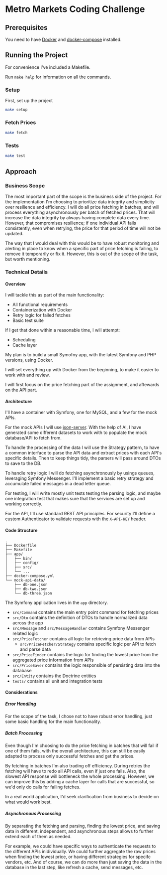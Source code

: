 # Metro Markets Coding Challenge

## Prerequisites

You need to have [Docker](https://www.docker.com/) and [docker-compose](https://docs.docker.com/compose/) installed.

## Running the Project

For convenience I've included a Makefile.

Run `make help` for information on all the commands.

### Setup

First, set up the project

```bash
make setup
```

### Fetch Prices

```bash
make fetch
```

### Tests

```bash
make test
```

## Approach

### Business Scope

The most important part of the scope is the business side of the project. For the implementation I'm choosing to prioritize data integrity and simplicity over resilience and efficiency. I will do all price fetching in batches, and will process everything asynchronously per batch of fetched prices. That will increase the data integrity by always having complete data every time. However, that compromises resilience; if one individual API fails consistently, even when retrying, the price for that period of time will not be updated.

The way that I would deal with this would be to have robust monitoring and alerting in place to know when a specific part of price fetching is failing, to remove it temporarily or fix it. However, this is out of the scope of the task, but worth mentioning.

### Technical Details

#### Overview

I will tackle this as part of the main functionality:

- All functional requirements
- Containerization with Docker
- Retry logic for failed fetches
- Basic test suite

If I get that done within a reasonable time, I will attempt:

- Scheduling
- Cache layer

My plan is to build a small Symofny app, with the latest Symfony and PHP versions,
using Docker.

I will set everything up with Docker from the beginning, to make it easier to work with and review.

I will first focus on the price fetching part of the assignment, and aftewards on the API part.

#### Architecture

I'll have a container with Symfony, one for MySQL, and a few for the mock APIs.

For the mock APIs I will use [json-server](https://github.com/typicode/json-server). With the help of AI, I have generated some different datasets to work with to populate the mock database/API to fetch from.

To handle the processing of the data I will use the Strategy pattern, to have a common interface to parse the API data and extract prices with each API's specific details. Then to keep things tidy, the parsers will pass around DTOs to save to the DB.

To handle retry logic I will do fetching asynchronously by usings queues, leveraging Symfony Messenger. I'll implement a basic retry strategy and accumulate failed messages in a dead letter queue.

For testing, I will write mostly unit tests testing the parsing logic, and maybe one integration test that makes sure that the services are set up and working correctly.

For the API, I'll use standard REST API principles. For security I'll define a custom Authenticator to validate requests with the `X-API-KEY` header.

#### Code Structure

```
.
├── Dockerfile
├── Makefile
├── app/
│   ├── bin/
│   ├── config/
│   ├── src/
│   └── ...
├── docker-compose.yml
└── mock-api-data/
    ├── db-one.json
    ├── db-two.json
    └── db-three.json
```

The Symfony application lives in the `app` directory.

- `src/Command` contains the main entry point command for fetching prices
- `src/Dto` contains the definition of DTOs to handle normalized data across the app
- `src/Message` and `src/MessageHandler` contains Symfony Messenger related logic
- `src/PriceFetcher` contains all logic for retrieving price data from APIs
  - `src/PriceFetcher/Strategy` contains specific logic per API to fetch and parse data
- `src/PriceFinder` contains the logic for finding the lowest price from the aggregated price information from APIs
- `src/PriceSaver` contains the logic responsible of persisting data into the database
- `src/Entity` contains the Doctrine entities
- `tests/` contains all unit and integration tests

#### Considerations

##### Error Handling

For the scope of the task, I chose not to have robust error handling, just some basic handling for the main functionality.

##### Batch Processing

Even though I'm choosing to do the price fetching in batches that will fail if one of them fails, with the overall architecture, this can still be easily adapted to process only successful fetches and get the prices.

By fetching in batches I'm also trading off efficiency. During retries the fetching will have to redo all API calls, even if just one fails. Also, the slowest API response will bottleneck the whole processing. However, we can improve this by adding a cache layer for calls that are successful, so we'd only do calls for failing fetches.

In a real world application, I'd seek clarification from business to decide on what would work best.

##### Asynchronous Processing

By separating the fetching and parsing, finding the lowest price, and saving data in different, independent, and asynchronous steps allows to further extend each of them as needed. 

For example, we could have specific ways to authenticate the requests to the different APIs inidividually. We could further aggregate the raw prices when finding the lowest price, or having different strategies for specifc vendors, etc. And of course, we can do more than just saving the data in the database in the last step, like refresh a cache, send messages, etc.
